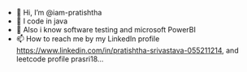- 👋 Hi, I’m @iam-pratishtha
- 👀 I code in java
- 💞️ Also i know software testing and microsoft PowerBI
- 📫 How to reach me by my LinkedIn profile https://www.linkedin.com/in/pratishtha-srivastava-055211214, and leetcode profile prasri18...

<!---
iam-pratishtha/iam-pratishtha is a ✨ special ✨ repository because its `README.md` (this file) appears on your GitHub profile.
You can click the Preview link to take a look at your changes.
--->
